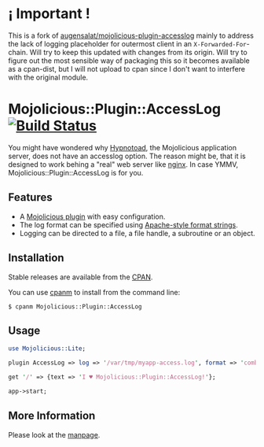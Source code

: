 # ¡ Important !

This is a fork of [augensalat/mojolicious-plugin-accesslog](https://github.com/augensalat/mojolicious-plugin-accesslog) mainly to address the lack of logging placeholder for outermost client in an `X-Forwarded-For`-chain. Will try to keep this updated with changes from its origin. Will try to figure out the most sensible way of packaging this so it becomes available as a cpan-dist, but I will not upload to cpan since I don't want to interfere with the original module.

# Mojolicious::Plugin::AccessLog [![Build Status](https://api.travis-ci.org/augensalat/mojolicious-plugin-accesslog.svg?branch=master)](https://travis-ci.org/augensalat/mojolicious-plugin-accesslog)

You might have wondered why
[Hypnotoad](http://mojolicio.us/perldoc/Mojo/Server/Hypnotoad), the
Mojolicious application server, does not have an accesslog option.
The reason might be, that it is designed to work behing a "real" web
server like [nginx](http://nginx.org/).
In case YMMV, Mojolicious::Plugin::AccessLog is for you.

## Features

* A [Mojolicious plugin](http://mojolicio.us/perldoc/Mojolicious#plugin) with
  easy configuration.
* The log format can be specified using
  [Apache-style format strings](http://httpd.apache.org/docs/2.2/mod/mod_log_config.html).
* Logging can be directed to a file, a file handle, a subroutine or an
  object.

## Installation

Stable releases are available from the
[CPAN](https://metacpan.org/release/Mojolicious-Plugin-AccessLog).

You can use [cpanm](https://metacpan.org/pod/App::cpanminus) to install from
the command line:

    $ cpanm Mojolicious::Plugin::AccessLog

## Usage

```perl
use Mojolicious::Lite;

plugin AccessLog => log => '/var/tmp/myapp-access.log', format => 'combined';

get '/' => {text => 'I ♥ Mojolicious::Plugin::AccessLog!'};

app->start;
```

## More Information

Please look at the
[manpage](https://metacpan.org/pod/Mojolicious::Plugin::AccessLog).

